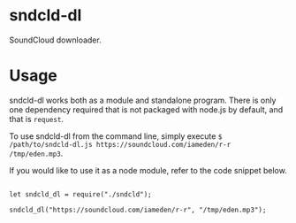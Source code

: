 # sndcld-dl
SoundCloud downloader.

# Usage

sndcld-dl works both as a module and standalone program. There is only one dependency required that is not packaged with node.js by default, and that is `request`.

To use sndcld-dl from the command line, simply execute `$ /path/to/sndcld-dl.js https://soundcloud.com/iameden/r-r /tmp/eden.mp3`.

If you would like to use it as a node module, refer to the code snippet below.

```

let sndcld_dl = require("./sndcld");

sndcld_dl("https://soundcloud.com/iameden/r-r", "/tmp/eden.mp3");

```
